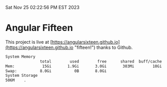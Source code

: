 Sat Nov 25 02:22:56 PM EST 2023

# Angular Fifteen


This project is live at [https://angularsixteen.github.io](https://angularsixteen.github.io "fifteen!") thanks to Github.

```bash
System Memory
               total        used        free      shared  buff/cache   available
Mem:            15Gi       1.9Gi       3.0Gi       303Mi        10Gi        13Gi
Swap:          8.0Gi          0B       8.0Gi
System Storage
506M	.
```
